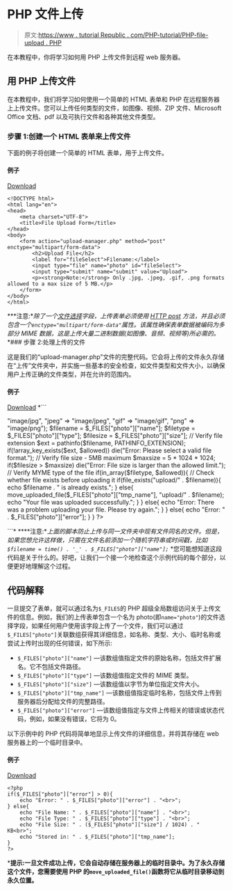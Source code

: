 # PHP 文件上传

> 原文:[https://www . tutorial Republic . com/PHP-tutorial/PHP-file-upload . PHP](https://www.tutorialrepublic.com/php-tutorial/php-file-upload.php)

在本教程中，你将学习如何用 PHP 上传文件到远程 web 服务器。

## 用 PHP 上传文件

在本教程中，我们将学习如何使用一个简单的 HTML 表单和 PHP 在远程服务器上上传文件。您可以上传任何类型的文件，如图像、视频、ZIP 文件、Microsoft Office 文档、pdf 以及可执行文件和各种其他文件类型。

### 步骤 1:创建一个 HTML 表单来上传文件

下面的例子将创建一个简单的 HTML 表单，用于上传文件。

#### 例子

[Download](../examples/bin/download-source.php?topic=php&file=file-upload-form "Download Source Code")

```
<!DOCTYPE html>
<html lang="en">
<head>
    <meta charset="UTF-8">
    <title>File Upload Form</title>
</head>
<body>
    <form action="upload-manager.php" method="post" enctype="multipart/form-data">
        <h2>Upload File</h2>
        <label for="fileSelect">Filename:</label>
        <input type="file" name="photo" id="fileSelect">
        <input type="submit" name="submit" value="Upload">
        <p><strong>Note:</strong> Only .jpg, .jpeg, .gif, .png formats allowed to a max size of 5 MB.</p>
    </form>
</body>
</html>
```

 ***注意:**除了一个[文件选择](../html-tutorial/html-forms.php)字段，上传表单必须使用 [HTTP post](php-get-and-post.php) 方法，并且必须包含一个`enctype="multipart/form-data"`属性。该属性确保表单数据被编码为多部分 MIME 数据，这是上传大量二进制数据(如图像、音频、视频等)所必需的。*  *### 步骤 2:处理上传的文件

这是我们的“upload-manager.php”文件的完整代码。它会将上传的文件永久存储在“上传”文件夹中，并实施一些基本的安全检查，如文件类型和文件大小，以确保用户上传正确的文件类型，并在允许的范围内。

#### 例子

[Download](../examples/bin/download-source.php?topic=php&file=upload-manager "Download Source Code") *```
<?php
// Check if the form was submitted
if($_SERVER["REQUEST_METHOD"] == "POST"){
    // Check if file was uploaded without errors
    if(isset($_FILES["photo"]) && $_FILES["photo"]["error"] == 0){
        $allowed = array("jpg" => "image/jpg", "jpeg" => "image/jpeg", "gif" => "image/gif", "png" => "image/png");
        $filename = $_FILES["photo"]["name"];
        $filetype = $_FILES["photo"]["type"];
        $filesize = $_FILES["photo"]["size"];

        // Verify file extension
        $ext = pathinfo($filename, PATHINFO_EXTENSION);
        if(!array_key_exists($ext, $allowed)) die("Error: Please select a valid file format.");

        // Verify file size - 5MB maximum
        $maxsize = 5 * 1024 * 1024;
        if($filesize > $maxsize) die("Error: File size is larger than the allowed limit.");

        // Verify MYME type of the file
        if(in_array($filetype, $allowed)){
            // Check whether file exists before uploading it
            if(file_exists("upload/" . $filename)){
                echo $filename . " is already exists.";
            } else{
                move_uploaded_file($_FILES["photo"]["tmp_name"], "upload/" . $filename);
                echo "Your file was uploaded successfully.";
            } 
        } else{
            echo "Error: There was a problem uploading your file. Please try again."; 
        }
    } else{
        echo "Error: " . $_FILES["photo"]["error"];
    }
}
?>
```*  ****注意:**上面的脚本防止上传与同一文件夹中现有文件同名的文件。但是，如果您想允许这样做，只需在文件名前添加一个随机字符串或时间戳，比如`$filename = time() . '_' . $_FILES["photo"]["name"];`*  *您可能想知道这段代码是关于什么的。好吧，让我们一个接一个地检查这个示例代码的每个部分，以便更好地理解这个过程。

## 代码解释

一旦提交了表单，就可以通过名为`$_FILES`的 PHP 超级全局数组访问关于上传文件的信息。例如，我们的上传表单包含一个名为 photo(即`name="photo"`)的文件选择字段，如果任何用户使用该字段上传了一个文件，我们可以通过`$_FILES["photo"]`关联数组获得其详细信息，如名称、类型、大小、临时名称或尝试上传时出现的任何错误，如下所示:

*   `$_FILES["photo"]["name"]` —该数组值指定文件的原始名称，包括文件扩展名。它不包括文件路径。
*   `$_FILES["photo"]["type"]` —该数组值指定文件的 MIME 类型。
*   `$_FILES["photo"]["size"]` —该数组值以字节为单位指定文件大小。
*   `$_FILES["photo"]["tmp_name"]` —该数组值指定临时名称，包括文件上传到服务器后分配给文件的完整路径。
*   `$_FILES["photo"]["error"]` —该数组值指定与文件上传相关的错误或状态代码，例如，如果没有错误，它将为 0。

以下示例中的 PHP 代码将简单地显示上传文件的详细信息，并将其存储在 web 服务器上的一个临时目录中。

#### 例子

[Download](../examples/bin/download-source.php?topic=php&file=get-details-of-uploaded-file "Download Source Code")

```
<?php
if($_FILES["photo"]["error"] > 0){
    echo "Error: " . $_FILES["photo"]["error"] . "<br>";
} else{
    echo "File Name: " . $_FILES["photo"]["name"] . "<br>";
    echo "File Type: " . $_FILES["photo"]["type"] . "<br>";
    echo "File Size: " . ($_FILES["photo"]["size"] / 1024) . " KB<br>";
    echo "Stored in: " . $_FILES["photo"]["tmp_name"];
}
?>
```

 ***提示:**一旦文件成功上传，它会自动存储在服务器上的临时目录中。为了永久存储这个文件，您需要使用 PHP 的`move_uploaded_file()`函数将它从临时目录移动到永久位置。****